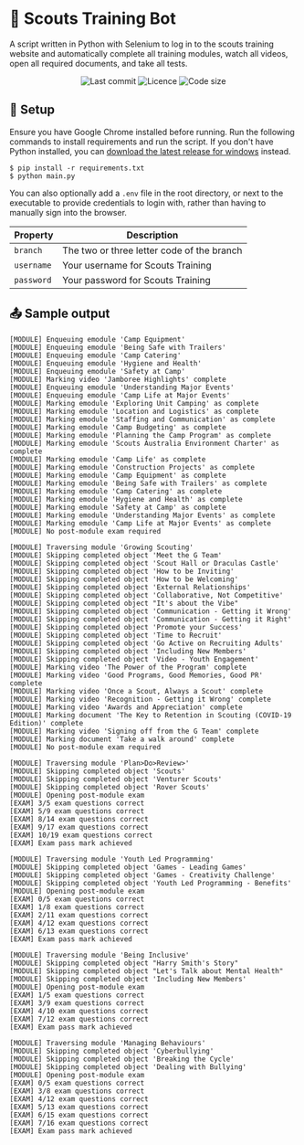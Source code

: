 # :robot: Scouts Training Bot
A script written in Python with Selenium to log in to the scouts training website and automatically complete all training modules, watch all videos, open all required documents, and take all tests.

<div align="center">
    <img src="https://img.shields.io/github/last-commit/aiden2480/scouts-training-bot?color=yellow" alt="Last commit" />
    <img src="https://img.shields.io/github/license/aiden2480/scouts-training-bot" alt="Licence" />
    <img src="https://img.shields.io/github/languages/code-size/aiden2480/scouts-training-bot" alt="Code size" />
</div>

## :key: Setup
Ensure you have Google Chrome installed before running. Run the following commands to install requirements and run the script. If you don't have Python installed, you can [download the latest release for windows](https://github.com/aiden2480/scouts-training-bot/releases/latest) instead.

```
$ pip install -r requirements.txt
$ python main.py
```

You can also optionally add a `.env` file in the root directory, or next to the executable to provide credentials to login with, rather than having to manually sign into the browser. 

| Property   | Description                                |
|------------|--------------------------------------------|
| `branch`   | The two or three letter code of the branch |
| `username` | Your username for Scouts Training          |
| `password` | Your password for Scouts Training          |

## :outbox_tray: Sample output
```
[MODULE] Enqueuing emodule 'Camp Equipment'
[MODULE] Enqueuing emodule 'Being Safe with Trailers'
[MODULE] Enqueuing emodule 'Camp Catering'
[MODULE] Enqueuing emodule 'Hygiene and Health'
[MODULE] Enqueuing emodule 'Safety at Camp'
[MODULE] Marking video 'Jamboree Highlights' complete
[MODULE] Enqueuing emodule 'Understanding Major Events'
[MODULE] Enqueuing emodule 'Camp Life at Major Events'
[MODULE] Marking emodule 'Exploring Unit Camping' as complete
[MODULE] Marking emodule 'Location and Logistics' as complete
[MODULE] Marking emodule 'Staffing and Communication' as complete
[MODULE] Marking emodule 'Camp Budgeting' as complete
[MODULE] Marking emodule 'Planning the Camp Program' as complete
[MODULE] Marking emodule 'Scouts Australia Environment Charter' as complete
[MODULE] Marking emodule 'Camp Life' as complete
[MODULE] Marking emodule 'Construction Projects' as complete
[MODULE] Marking emodule 'Camp Equipment' as complete
[MODULE] Marking emodule 'Being Safe with Trailers' as complete
[MODULE] Marking emodule 'Camp Catering' as complete
[MODULE] Marking emodule 'Hygiene and Health' as complete
[MODULE] Marking emodule 'Safety at Camp' as complete
[MODULE] Marking emodule 'Understanding Major Events' as complete
[MODULE] Marking emodule 'Camp Life at Major Events' as complete
[MODULE] No post-module exam required

[MODULE] Traversing module 'Growing Scouting'
[MODULE] Skipping completed object 'Meet the G Team'
[MODULE] Skipping completed object 'Scout Hall or Draculas Castle'
[MODULE] Skipping completed object 'How to be Inviting'
[MODULE] Skipping completed object 'How to be Welcoming'
[MODULE] Skipping completed object 'External Relationships'
[MODULE] Skipping completed object 'Collaborative, Not Competitive'
[MODULE] Skipping completed object "It's about the Vibe"
[MODULE] Skipping completed object 'Communication - Getting it Wrong'
[MODULE] Skipping completed object 'Communication - Getting it Right'
[MODULE] Skipping completed object 'Promote your Success'
[MODULE] Skipping completed object 'Time to Recruit'
[MODULE] Skipping completed object 'Go Active on Recruiting Adults'
[MODULE] Skipping completed object 'Including New Members'
[MODULE] Skipping completed object 'Video - Youth Engagement'
[MODULE] Marking video 'The Power of the Program' complete
[MODULE] Marking video 'Good Programs, Good Memories, Good PR' complete
[MODULE] Marking video 'Once a Scout, Always a Scout' complete
[MODULE] Marking video 'Recognition - Getting it Wrong' complete
[MODULE] Marking video 'Awards and Appreciation' complete
[MODULE] Marking document 'The Key to Retention in Scouting (COVID-19 Edition)' complete
[MODULE] Marking video 'Signing off from the G Team' complete
[MODULE] Marking document 'Take a walk around' complete
[MODULE] No post-module exam required

[MODULE] Traversing module 'Plan>Do>Review>'
[MODULE] Skipping completed object 'Scouts'
[MODULE] Skipping completed object 'Venturer Scouts'
[MODULE] Skipping completed object 'Rover Scouts'
[MODULE] Opening post-module exam
[EXAM] 3/5 exam questions correct
[EXAM] 5/9 exam questions correct
[EXAM] 8/14 exam questions correct
[EXAM] 9/17 exam questions correct
[EXAM] 10/19 exam questions correct
[EXAM] Exam pass mark achieved

[MODULE] Traversing module 'Youth Led Programming'
[MODULE] Skipping completed object 'Games - Leading Games'
[MODULE] Skipping completed object 'Games - Creativity Challenge'
[MODULE] Skipping completed object 'Youth Led Programming - Benefits'
[MODULE] Opening post-module exam
[EXAM] 0/5 exam questions correct
[EXAM] 1/8 exam questions correct
[EXAM] 2/11 exam questions correct
[EXAM] 4/12 exam questions correct
[EXAM] 6/13 exam questions correct
[EXAM] Exam pass mark achieved

[MODULE] Traversing module 'Being Inclusive'
[MODULE] Skipping completed object "Harry Smith's Story"
[MODULE] Skipping completed object "Let's Talk about Mental Health"
[MODULE] Skipping completed object 'Including New Members'
[MODULE] Opening post-module exam
[EXAM] 1/5 exam questions correct
[EXAM] 3/9 exam questions correct
[EXAM] 4/10 exam questions correct
[EXAM] 7/12 exam questions correct
[EXAM] Exam pass mark achieved

[MODULE] Traversing module 'Managing Behaviours'
[MODULE] Skipping completed object 'Cyberbullying'
[MODULE] Skipping completed object 'Breaking the Cycle'
[MODULE] Skipping completed object 'Dealing with Bullying'
[MODULE] Opening post-module exam
[EXAM] 0/5 exam questions correct
[EXAM] 3/8 exam questions correct
[EXAM] 4/12 exam questions correct
[EXAM] 5/13 exam questions correct
[EXAM] 6/15 exam questions correct
[EXAM] 7/16 exam questions correct
[EXAM] Exam pass mark achieved
```
